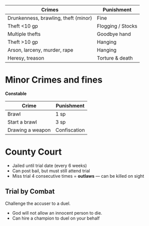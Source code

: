Crimes | Punishment 
-- | --
Drunkenness, brawling, theft (minor) | Fine
Theft <10 gp | Flogging / Stocks
Multiple thefts | Goodbye hand
Theft >10 gp | Hanging
Arson, larceny, murder, rape | Hanging
Heresy, treason | Torture & death

# Minor Crimes and fines
**Constable**

Crime | Punishment 
-- | --
Brawl | 1 sp
Start a brawl | 3 sp
Drawing a weapon | Confiscation

# County Court
- Jailed until trial date (every 6 weeks)
- Can post bail, but must still attend trial
- Miss trial 4 consecutive times = **outlaws** — can be killed on sight

## Trial by Combat
Challenge the accuser to a duel.
- God will not allow an innocent person to die.
- Can hire a champion to duel on your behalf